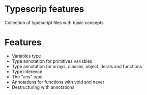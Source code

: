 # Typescrip features

Collection of typescript files with basic concepts

# Features

- Variables type
- Type annotation for primitives variables
- Type annotation for arrays, classes, object literals and functions
- Type inference
- The "any" type
- Annotations for functions with void and never
- Destructuring with annotations
